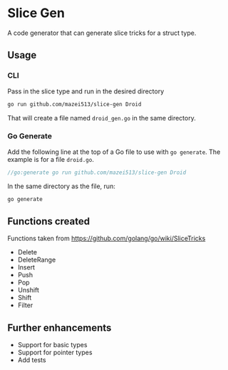 # Slice Gen

A code generator that can generate slice tricks for a struct type.

## Usage

### CLI

Pass in the slice type and run in the desired directory

```bash
go run github.com/mazei513/slice-gen Droid
```

That will create a file named `droid_gen.go` in the same directory.

### Go Generate

Add the following line at the top of a Go file to use with `go generate`. The example is for a file `droid.go`.

```Go
//go:generate go run github.com/mazei513/slice-gen Droid
```

In the same directory as the file, run:

```bash
go generate
```

## Functions created

Functions taken from https://github.com/golang/go/wiki/SliceTricks

- Delete
- DeleteRange
- Insert
- Push
- Pop
- Unshift
- Shift
- Filter

## Further enhancements

- Support for basic types
- Support for pointer types
- Add tests
